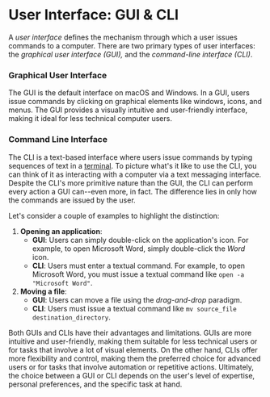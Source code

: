 # User Interface: GUI & CLI

A _user interface_ defines the mechanism through which a user issues commands to a computer. There are two primary types of user interfaces: the _graphical user interface (GUI),_ and the _command-line interface (CLI)_.&#x20;

### Graphical User Interface

The GUI is the default interface on macOS and Windows. In a GUI, users issue commands by clicking on graphical elements like windows, icons, and menus. The GUI provides a visually intuitive and user-friendly interface, making it ideal for less technical computer users.

### Command Line Interface

The CLI is a text-based interface where users issue commands by typing sequences of text in a [terminal](terminal.md). To picture what's it like to use the CLI, you can think of it as interacting with a computer via a text messaging interface. Despite the CLI's more primitive nature than the GUI, the CLI can perform every action a GUI can--even more, in fact. The difference lies in only how the commands are issued by the user.

Let's consider a couple of examples to highlight the distinction:

1. **Opening an application**:
   * **GUI**: Users can simply double-click on the application's icon. For example, to open Microsoft Word, simply double-click the _Word_ icon.
   * **CLI**: Users must enter a textual command. For example, to open Microsoft Word, you must issue a textual command like `open -a "Microsoft Word"`.
2. **Moving a file**:
   * **GUI**: Users can move a file using the _drag-and-drop_ paradigm.
   * **CLI**: Users must issue a textual command like `mv source_file destination_directory`.

Both GUIs and CLIs have their advantages and limitations. GUIs are more intuitive and user-friendly, making them suitable for less technical users or for tasks that involve a lot of visual elements. On the other hand, CLIs offer more flexibility and control, making them the preferred choice for advanced users or for tasks that involve automation or repetitive actions. Ultimately, the choice between a GUI or CLI depends on the user's level of expertise, personal preferences, and the specific task at hand.

